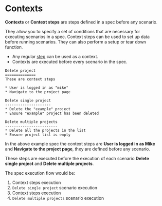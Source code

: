 # Contexts

**Contexts** or **Context steps** are steps defined in a spec before any scenario.

They allow you to specify a set of conditions that are necessary for executing scenarios in a spec. Context steps can be used to set up data before running scenarios. They can also perform a setup or tear down function.

* Any regular [step](steps.md) can be used as a context.
* Contexts are executed before every scenario in the spec.

```
Delete project
==============
These are context steps

* User is logged in as "mike"
* Navigate to the project page

Delete single project
---------------------
* Delete the "example" project
* Ensure "example" project has been deleted

Delete multiple projects
------------------------
* Delete all the projects in the list
* Ensure project list is empty
```

In the above example spec the context steps are **User is logged in as Mike** and **Navigate to the project page**, they are defined before any scenario.

These steps are executed before the execution of each scenario **Delete single project** and **Delete multiple projects**.

The spec execution flow would be:

1. Context steps execution
2. `Delete single project` scenario execution
3. Context steps execution
3. `Delete multiple projects` scenario execution
